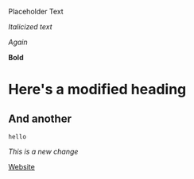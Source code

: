 Placeholder Text

*Italicized text*

_Again_

**Bold**

# Here's a modified heading

## And another

`hello`

_This is a new change_

[Website](https://aap127.github.io/cse15l-lab-reports/)
